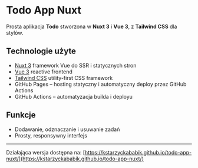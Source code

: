 # Todo App Nuxt

Prosta aplikacja **Todo** stworzona w **Nuxt 3** i **Vue 3**, z **Tailwind CSS** dla stylów.  

## Technologie użyte

- [Nuxt 3](https://nuxt.com/)  framework Vue do SSR i statycznych stron
- [Vue 3](https://vuejs.org/)  reactive frontend
- [Tailwind CSS](https://tailwindcss.com/)  utility-first CSS framework
- GitHub Pages – hosting statyczny i automatyczny deploy przez GitHub Actions
- GitHub Actions – automatyzacja builda i deployu

## Funkcje

- Dodawanie, odznaczanie i usuwanie zadań
- Prosty, responsywny interfejs

---

Działająca wersja dostępna na: [https://kstarzyckababik.github.io/todo-app-nuxt/](https://kstarzyckababik.github.io/todo-app-nuxt/)
